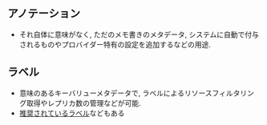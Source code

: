 ## アノテーション
- それ自体に意味がなく, ただのメモ書きのメタデータ, システムに自動で付与されるものやプロバイダー特有の設定を追加するなどの用途.

## ラベル
- 意味のあるキーバリューメタデータで, ラベルによるリソースフィルタリング取得やレプリカ数の管理などが可能.
- [推奨されているラベル](https://kubernetes.io/ja/docs/concepts/overview/working-with-objects/common-labels/)などもある
